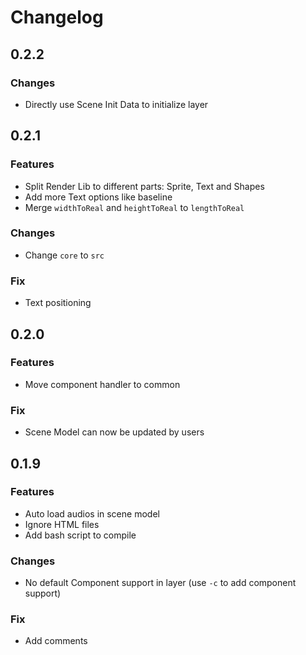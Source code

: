 # Changelog

## 0.2.2

### Changes

- Directly use Scene Init Data to initialize layer

## 0.2.1

### Features

- Split Render Lib to different parts: Sprite, Text and Shapes
- Add more Text options like baseline
- Merge `widthToReal` and `heightToReal` to `lengthToReal`

### Changes

- Change `core` to `src`

### Fix

- Text positioning

## 0.2.0

### Features

- Move component handler to common

### Fix

- Scene Model can now be updated by users

## 0.1.9

### Features

- Auto load audios in scene model
- Ignore HTML files
- Add bash script to compile

### Changes

- No default Component support in layer (use `-c` to add component support)

### Fix

- Add comments
